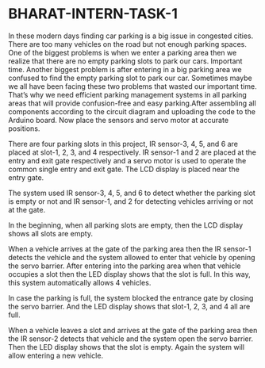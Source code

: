 # BHARAT-INTERN-TASK-1

In these modern days finding car parking is a big issue in congested cities. There are too many vehicles on the road but not enough parking spaces. One of the biggest problems is when we enter a parking area then we realize that there are no empty parking slots to park our cars. Important time. Another biggest problem is after entering in a big parking area we confused to find the empty parking slot to park our car. Sometimes maybe we all have been facing these two problems that wasted our important time. That’s why we need efficient parking management systems in all parking areas that will provide confusion-free and easy parking.After assembling all components according to the circuit diagram and uploading the code to the Arduino board. Now place the sensors and servo motor at accurate positions.

There are four parking slots in this project, IR sensor-3, 4, 5, and 6 are placed at slot-1, 2, 3, and 4 respectively. IR sensor-1 and 2 are placed at the entry and exit gate respectively and a servo motor is used to operate the common single entry and exit gate. The LCD display is placed near the entry gate.

The system used IR sensor-3, 4, 5, and 6 to detect whether the parking slot is empty or not and IR sensor-1, and 2 for detecting vehicles arriving or not at the gate.

In the beginning, when all parking slots are empty, then the LCD display shows all slots are empty.

When a vehicle arrives at the gate of the parking area then the IR sensor-1 detects the vehicle and the system allowed to enter that vehicle by opening the servo barrier. After entering into the parking area when that vehicle occupies a slot then the LED display shows that the slot is full. In this way, this system automatically allows 4 vehicles.

In case the parking is full, the system blocked the entrance gate by closing the servo barrier. And the LED display shows that slot-1, 2, 3, and 4 all are full.

When a vehicle leaves a slot and arrives at the gate of the parking area then the IR sensor-2 detects that vehicle and the system open the servo barrier. Then the LED display shows that the slot is empty. Again the system will allow entering a new vehicle.
